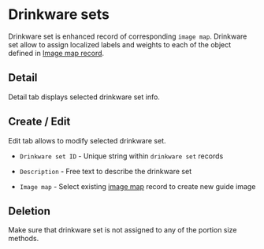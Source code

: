 # Drinkware sets

Drinkware set is enhanced record of corresponding `image map`. Drinkware set allow to assign localized labels and weights to each of the object defined in [Image map record](/admin/images/image-maps).

## Detail

Detail tab displays selected drinkware set info.

## Create / Edit

Edit tab allows to modify selected drinkware set.

- `Drinkware set ID` - Unique string within `drinkware set` records

- `Description` - Free text to describe the drinkware set

- `Image map` - Select existing [image map](/admin/images/image-maps) record to create new guide image

## Deletion

Make sure that drinkware set is not assigned to any of the portion size methods.
